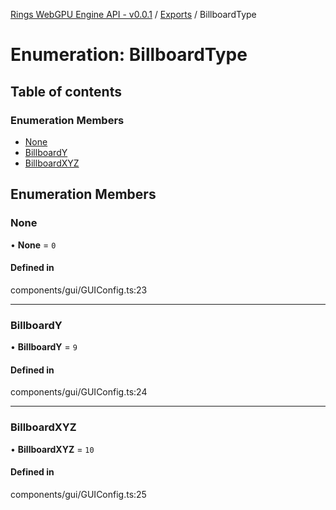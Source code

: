 [Rings WebGPU Engine API - v0.0.1](../README.md) / [Exports](../modules.md) / BillboardType

# Enumeration: BillboardType

## Table of contents

### Enumeration Members

- [None](BillboardType.md#none)
- [BillboardY](BillboardType.md#billboardy)
- [BillboardXYZ](BillboardType.md#billboardxyz)

## Enumeration Members

### None

• **None** = ``0``

#### Defined in

components/gui/GUIConfig.ts:23

___

### BillboardY

• **BillboardY** = ``9``

#### Defined in

components/gui/GUIConfig.ts:24

___

### BillboardXYZ

• **BillboardXYZ** = ``10``

#### Defined in

components/gui/GUIConfig.ts:25
